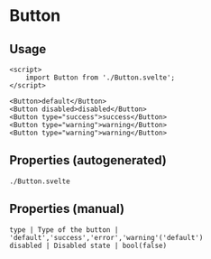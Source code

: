 # Button

## Usage

```example script:hide
<script>
    import Button from './Button.svelte';
</script>

<Button>default</Button>
<Button disabled>disabled</Button>
<Button type="success">success</Button>
<Button type="warning">warning</Button>
<Button type="warning">warning</Button>
```


## Properties (autogenerated)
```properties
./Button.svelte
```

## Properties (manual)
```properties
type | Type of the button | 'default','success','error','warning'('default')
disabled | Disabled state | bool(false)
```